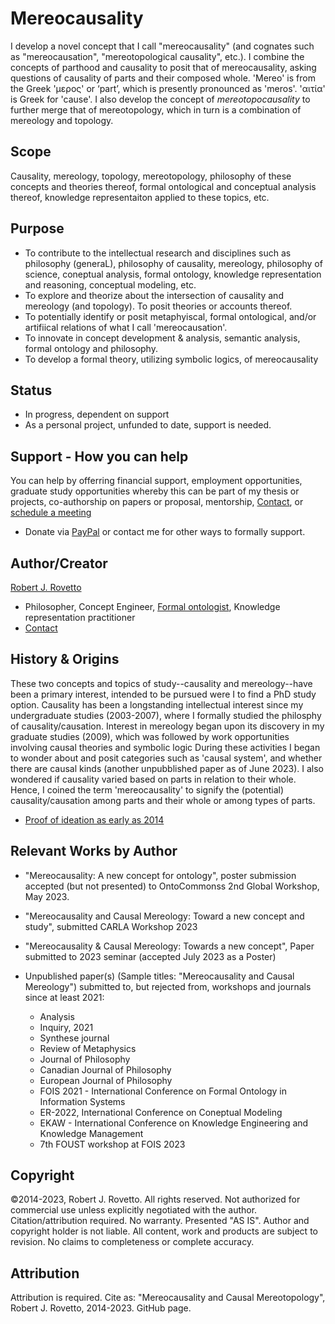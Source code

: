 # Mereocausality

I develop a novel concept that I call "mereocausality" (and cognates such as "mereocausation", "mereotopological causality", etc.). I combine the concepts of parthood and causality to posit that of mereocausality, asking questions of causality of parts and their composed whole. 'Mereo' is from the Greek 'μερος' or ‘part’, which is presently pronounced as 'meros'. 'αιτία' is Greek for 'cause'. I also develop the concept of _mereotopocausality_ to further merge that of mereotopology, which in turn is a combination of mereology and topology.

## Scope
Causality, mereology, topology, mereotopology, philosophy of these concepts and theories thereof, formal ontological and conceptual analysis thereof, knowledge representaiton applied to these topics, etc.

## Purpose
- To contribute to the intellectual research and disciplines such as philosophy (generaL), philosophy of causality, mereology, philosophy of science, coneptual analysis, formal ontology, knowledge representation and reasoning, conceptual modeling, etc.
- To explore and theorize about the intersection of causality and mereology (and topology). To posit theories or accounts thereof.
- To potentially identify or posit metaphyiscal, formal ontological, and/or artifiical relations of what I call 'mereocausation'.
- To innovate in concept development & analysis, semantic analysis, formal ontology and philosophy.
- To develop a formal theory, utilizing symbolic logics, of mereocausality

## Status
- In progress, dependent on support
- As a personal project, unfunded to date, support is needed.

## Support - How you can help
You can help by offerring financial support, employment opportunities, graduate study opportunities whereby this can be part of my thesis or projects, co-authorship on papers or proposal, mentorship, [Contact](https://ontospace.wordpress.com/contact), or [schedule a meeting](https://tinyurl.com/hm8wu2sa) 

* Donate via [PayPal](https://tinyurl.com/donateViaPayPalrr) or contact me for other ways to formally support.

## Author/Creator
[Robert J. Rovetto](http://orcid.org/0000-0003-3835-7817)
- Philosopher, Concept Engineer, [Formal ontologist](https://ontologforum.org/index.php/RobertRovetto), Knowledge representation practitioner
- [Contact](mailto:rrovetto@terpalum.umd.edu)

## History & Origins
These two concepts and topics of study--causality and mereology--have been a primary interest, intended to be pursued were I to find a PhD study option. 
Causality has been a longstanding intellectual interest since my undergraduate studies (2003-2007), where I formally studied the philosphy of causality/causation. Interest in mereology began upon its discovery in my graduate studies (2009), which was followed by work opportunities involving causal theories and symbolic logic During these activities I began to wonder about and posit categories such as 'causal system', and whether there are causal kinds (another unpubblished paper as of June 2023). I also wondered if causality varied based on parts in relation to their whole. Hence, I coined the term 'mereocausality' to signify the (potential) causality/causation among parts and their whole or among types of parts.
- [Proof of ideation as early as 2014](https://github.com/rrovetto/rrovetto/tree/main/affiliations-and-work/papers/mereocausality)
  
## Relevant Works by Author
- "Mereocausality: A new concept for ontology", poster submission accepted (but not presented) to OntoCommonss 2nd Global Workshop, May 2023.
- "Mereocausality and Causal Mereology: Toward a new concept and study", submitted CARLA Workshop 2023
- "Mereocausality & Causal Mereology: Towards a new concept", Paper submitted to 2023 seminar (accepted July 2023 as a Poster)

- Unpublished paper(s) (Sample titles: "Mereocausality and Causal Mereology") submitted to, but rejected from, workshops and journals since at least 2021:
  - Analysis
  - Inquiry, 2021
  - Synthese journal
  - Review of Metaphysics
  - Journal of Philosophy
  - Canadian Journal of Philosophy
  - European Journal of Philosophy
  - FOIS 2021 - International Conference on Formal Ontology in Information Systems
  - ER-2022, International Conference on Coneptual Modeling
  - EKAW - International Conference on Knowledge Engineering and Knowledge Management
  - 7th FOUST workshop at FOIS 2023

## Copyright
©2014-2023, Robert J. Rovetto. All rights reserved.
Not authorized for commercial use unless explicitly negotiated with the author. Citation/attribution required.
No warranty. Presented "AS IS". Author and copyright holder is not liable. All content, work and products are subject to revision. No claims to completeness or complete accuracy.

## Attribution
Attribution is required. Cite as: "Mereocausality and Causal Mereotopology", Robert J. Rovetto, 2014-2023. GitHub page.
